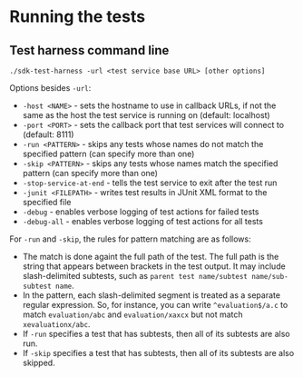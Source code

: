 # Running the tests

## Test harness command line

```shell
./sdk-test-harness -url <test service base URL> [other options]
```

Options besides `-url`:

* `-host <NAME>` - sets the hostname to use in callback URLs, if not the same as the host the test service is running on (default: localhost)
* `-port <PORT>` - sets the callback port that test services will connect to (default: 8111)
* `-run <PATTERN>` - skips any tests whose names do not match the specified pattern (can specify more than one)
* `-skip <PATTERN>` - skips any tests whose names match the specified pattern (can specify more than one)
* `-stop-service-at-end` - tells the test service to exit after the test run
* `-junit <FILEPATH>` - writes test results in JUnit XML format to the specified file
* `-debug` - enables verbose logging of test actions for failed tests
* `-debug-all` - enables verbose logging of test actions for all tests

For `-run` and `-skip`, the rules for pattern matching are as follows:

* The match is done againt the full path of the test. The full path is the string that appears between brackets in the test output. It may include slash-delimited subtests, such as `parent test name/subtest name/sub-subtest name`.
* In the pattern, each slash-delimited segment is treated as a separate regular expression. So, for instance, you can write `^evaluation$/a.c` to match `evaluation/abc` and `evaluation/xaxcx` but not match `xevaluationx/abc`.
* If `-run` specifies a test that has subtests, then all of its subtests are also run.
* If `-skip` specifies a test that has subtests, then all of its subtests are also skipped.
